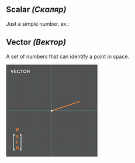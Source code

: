 
## Scalar _(Скаляр)_
Just a simple number, ex.: 


## Vector _(Вектор)_
A set of numbers that can identify a point in space. 

![Vector](/Images/vector.png)

